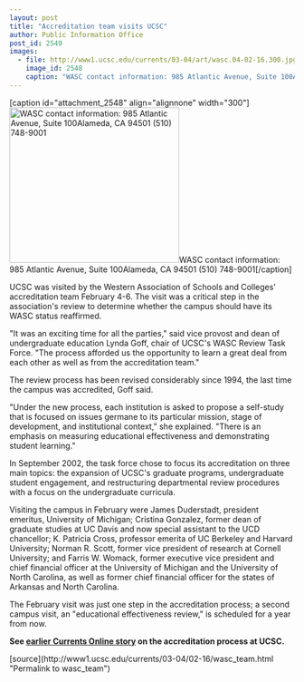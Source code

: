 ```yaml
---
layout: post
title: "Accreditation team visits UCSC"
author: Public Information Office
post_id: 2549
images:
  - file: http://www1.ucsc.edu/currents/03-04/art/wasc.04-02-16.300.jpg
    image_id: 2548
    caption: "WASC contact information: 985 Atlantic Avenue, Suite 100Alameda, CA 94501 (510) 748-9001"
---
```


[caption id="attachment_2548" align="alignnone" width="300"]<a href="http://localhost/mysite/wp-content/uploads/2004/02/wasc.04-02-16.300.jpg"><img class="size-full wp-image-2548" src="http://localhost/mysite/wp-content/uploads/2004/02/wasc.04-02-16.300.jpg" alt="WASC contact information: 985 Atlantic Avenue, Suite 100Alameda, CA 94501 (510) 748-9001" width="300" height="274" /></a>WASC contact information: 985 Atlantic Avenue, Suite 100Alameda, CA 94501 (510) 748-9001[/caption]
<p>
  UCSC was visited by the Western Association of Schools and Colleges' accreditation team February 4-6. The visit was a critical step in the association's review to determine whether the campus should have its WASC status reaffirmed.
</p>"It was an exciting time for all the parties," said vice provost and dean of undergraduate education Lynda Goff, chair of UCSC's WASC Review Task Force. "The process afforded us the opportunity to learn a great deal from each other as well as from the accreditation team."
<p>
  The review process has been revised considerably since 1994, the last time the campus was accredited, Goff said.
</p>
<p>
  "Under the new process, each institution is asked to propose a self-study that is focused on issues germane to its particular mission, stage of development, and institutional context," she explained. "There is an emphasis on measuring educational effectiveness and demonstrating student learning."<br>
</p>
<p>
  In September 2002, the task force chose to focus its accreditation on three main topics: the expansion of UCSC's graduate programs, undergraduate student engagement, and restructuring departmental review procedures with a focus on the undergraduate curricula.
</p>
<p>
  Visiting the campus in February were James Duderstadt, president emeritus, University of Michigan; Cristina Gonzalez, former dean of graduate studies at UC Davis and now special assistant to the UCD chancellor; K. Patricia Cross, professor emerita of UC Berkeley and Harvard University; Norman R. Scott, former vice president of research at Cornell University; and Farris W. Womack, former executive vice president and chief financial officer at the University of Michigan and the University of North Carolina, as well as former chief financial officer for the states of Arkansas and North Carolina.
</p>
<p>
  The February visit was just one step in the accreditation process; a second campus visit, an "educational effectiveness review," is scheduled for a year from now.
</p>
<p>
  <b>See <a href="http://currents.ucsc.edu/03-04/01-26/wasc.html">earlier Currents Online story</a> on the accreditation process at UCSC.</b>
</p>
[source](http://www1.ucsc.edu/currents/03-04/02-16/wasc_team.html "Permalink to wasc_team")
